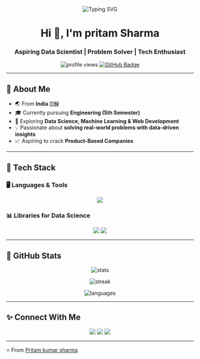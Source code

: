 <!-- Profile Banner -->
<p align="center">
  <img src="https://raw.githubusercontent.com/DenverCoder1/readme-typing-svg/main/demo.svg" alt="Typing SVG" />
</p>

<!-- Greeting -->
<h1 align="center">Hi 👋, I'm pritam Sharma</h1>
<h3 align="center">Aspiring Data Scientist | Problem Solver | Tech Enthusiast</h3>

<!-- Profile Views and Followers -->
<p align="center">
  <img src="https://komarev.com/ghpvc/?username=YOUR_GITHUB_USERNAME&label=Profile%20views&color=0e75b6&style=flat" alt="profile views" />
  <a href="https://github.com/YOUR_GITHUB_USERNAME?tab=followers"><img src="https://img.shields.io/github/followers/YOUR_GITHUB_USERNAME?label=Followers&style=social" alt="GitHub Badge"></a>
</p>

---

## 🌟 About Me  
- 🌏 From **India 🇮🇳**  
- 🎓 Currently pursuing **Engineering (5th Semester)**  
- 🔭 Exploring **Data Science, Machine Learning & Web Development**  
- 💡 Passionate about **solving real-world problems with data-driven insights**  
- 📈 Aspiring to crack **Product-Based Companies**  

---

## 🚀 Tech Stack  

### 🖥️ Languages & Tools  
<p align="center"> 
  <img src="https://skillicons.dev/icons?i=python,cpp,mysql,html,css,flask" /> 
</p>

### 📊 Libraries for Data Science  
<p align="center">
  <img src="https://img.shields.io/badge/Numpy-%23013243.svg?style=for-the-badge&logo=numpy&logoColor=white"/>  
  <img src="https://img.shields.io/badge/Pandas-%23150458.svg?style=for-the-badge&logo=pandas&logoColor=white"/>  
</p>

---

## 📌 GitHub Stats  

<p align="center">
  <img src="https://github-readme-stats.vercel.app/api?username=YOUR_GITHUB_USERNAME&show_icons=true&theme=radical" alt="stats" />
</p>

<p align="center">
  <img src="https://github-readme-streak-stats.herokuapp.com/?user=YOUR_GITHUB_USERNAME&theme=radical" alt="streak" />
</p>

<p align="center">
  <img src="https://github-readme-stats.vercel.app/api/top-langs/?username=YOUR_GITHUB_USERNAME&layout=compact&theme=radical" alt="languages" />
</p>

---

## ✨ Connect With Me  
<p align="center">
  <a href="https://www.linkedin.com/in/YOUR_LINKEDIN/"><img src="https://skillicons.dev/icons?i=linkedin" /></a>
  <a href="mailto:YOUR_EMAIL"><img src="https://skillicons.dev/icons?i=gmail" /></a>
  <a href="https://github.com/YOUR_GITHUB_USERNAME"><img src="https://skillicons.dev/icons?i=github" /></a>
</p>

---

⭐️ From [Pritam kumar sharma](https://github.com/YOUR_GITHUB_USERNAME)
